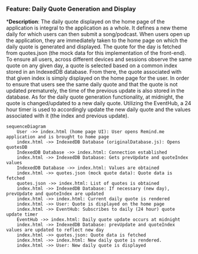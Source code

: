 ### Feature: Daily Quote Generation and Display

***Description**: The daily quote displayed on the home page of the application is integral to the application as a whole. It defines a new theme daily for which users can then submit a song/podcast. When users open up the application, they are immediately taken to the home page on which the daily quote is generated and displayed. The quote for the day is fetched from quotes.json (the mock data for this implementation of the front-end). To ensure all users, across different devices and sessions observe the same quote on any given day, a quote is selected based on a common index stored in an IndexedDB database. From there, the quote associated with that given index is simply displayed on the home page for the user. In order to ensure that users see the same daily quote and that the quote is not updated prematurely, the time of the previous update is also stored in the database. As for the daily quote generation functionality, at midnight, the quote is changed/updated to a new daily quote. Utilizing the EventHub, a 24 hour timer is used to accordingly update the new daily quote and the values associated with it (the index and previous update).


```mermaid
sequenceDiagram 
    User ->> index.html (home page UI): User opens Remind.me application and is brought to home page
    index.html ->> IndexedDB Database (originalDatabase.js): Opens quotesDB
    IndexedDB Database ->> index.html: Connection established
    index.html ->> IndexedDB Database: Gets prevUpdate and quoteIndex values
    IndexedDB Database ->> index.html: Values are obtained
    index.html ->> quotes.json (mock quote data): Quote data is fetched
    quotes.json ->> index.html: List of quotes is obtained
    index.html ->> IndexedDB Database: If necessary (new day), prevUpdate and quoteIndex are updated
    index.html ->> index.html: Current daily quote is rendered
    index.html ->> User: Quote is displayed on the home page
    index.html ->> EventHub: Subscribes to daily (24 hour) quote update timer
    EventHub ->> index.html: Daily quote update occurs at midnight
    index.html ->> IndexedDB Database: prevUpdate and quoteIndex values are updated to reflect new day
    index.html ->> quotes.json: Quote data is fetched
    index.html ->> index.html: New daily quote is rendered.
    index.html ->> User: New daily quote is displayed
```